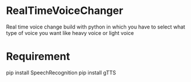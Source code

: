# RealTimeVoiceChanger
Real time voice change build with python in which you have to select what type of voice you want like heavy voice or light voice 
# Requirement
pip install SpeechRecognition
pip install gTTS
